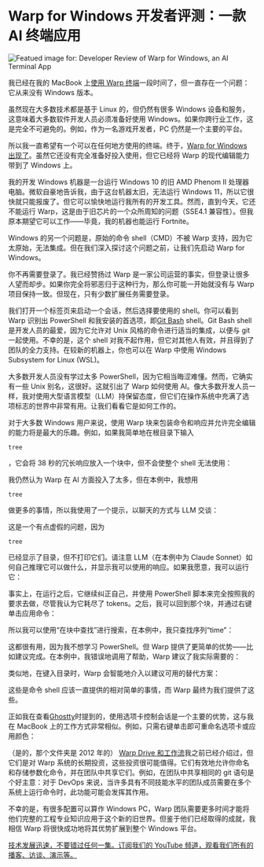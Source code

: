 # Warp for Windows 开发者评测：一款 AI 终端应用

![Featued image for: Developer Review of Warp for Windows, an AI Terminal App](https://cdn.thenewstack.io/media/2025/03/287fd338-mathew-schwartz-sb7rurrmac4-unsplashb-1024x576.jpg)

我已经在我的 MacBook 上[使用 Warp 终端](https://thenewstack.io/a-review-of-warp-another-rust-based-terminal/)一段时间了，但一直存在一个问题：它从来没有 Windows 版本。

虽然现在大多数技术都是基于 Linux 的，但仍然有很多 Windows 设备和服务，这意味着大多数软件开发人员必须准备好使用 Windows。如果你跨行业工作，这是完全不可避免的。例如，作为一名游戏开发者，PC 仍然是一个主要的平台。

所以我一直希望有一个可以在任何地方使用的终端。终于，[Warp for Windows 出现了](https://thenewstack.io/warp-launches-ai-first-native-terminal-app-for-windows/)。虽然它还没有完全准备好投入使用，但它已经将 Warp 的现代编辑能力带到了 Windows 上。

我的开发 Windows 机器是一台运行 Windows 10 的旧 AMD Phenom II 处理器电脑。微软自豪地告诉我，由于这台机器太旧，无法运行 Windows 11，所以它很快就只能报废了。但它可以愉快地运行我所有的开发工具。然而，直到今天，它还不能运行 Warp，这是由于旧芯片的一个众所周知的问题（SSE4.1 兼容性）。但我原本期望它可以工作——毕竟，我的机器也能运行 Fortnite。

Windows 的另一个问题是，原始的命令 shell（CMD）不被 Warp 支持，因为它太原始，无法集成。但在我们深入探讨这个问题之前，让我们先启动 Warp for Windows。

你不再需要登录了。我已经赞扬过 Warp 是一家公司运营的事实，但登录让很多人望而却步。如果你完全将邪恶归于这种行为，那么你可能一开始就没有与 Warp 项目保持一致。但现在，只有少数扩展任务需要登录。

我们打开一个标签页来启动一个会话，然后选择要使用的 shell。你可以看到 Warp 识别出 PowerShell 和我安装的首选项，即[Git Bash](https://gitforwindows.org/) shell。Git Bash shell 是开发人员的最爱，因为它允许对 Unix 风格的命令进行适当的集成，以便与 git 一起使用。不幸的是，这个 shell 对我不起作用，但它对其他人有效，并且得到了团队的全力支持。在较新的机器上，你也可以在 Warp 中使用 Windows Subsystem for Linux (WSL)。

大多数开发人员没有学过太多 PowerShell，因为它相当晦涩难懂。然而，它确实有一些 Unix 别名，这很好。这就引出了 Warp 如何使用 AI。像大多数开发人员一样，我对使用大型语言模型（LLM）持保留态度，但它们在操作系统中充满了选项标志的世界中非常有用。让我们看看它是如何工作的。

对于大多数 Windows 用户来说，使用 Warp 块来包装命令和响应并允许完全编辑的能力将是最大的乐趣。例如，如果我简单地在根目录下输入

```tree```

，它会将 38 秒的冗长响应放入一个块中，但不会使整个 shell 无法使用：

我仍然认为 Warp 在 AI 方面投入了太多，但在本例中，我想用

```tree```

做更多的事情，所以我使用了一个提示，以聊天的方式与 LLM 交谈：

这是一个有点虚假的问题，因为

```tree```

已经显示了目录，但不打印它们。请注意 LLM（在本例中为 Claude Sonnet）如何自己推理它可以做什么，并显示我可以使用的响应。如果我愿意，我可以运行它：

事实上，在运行之后，它继续纠正自己，并使用 PowerShell 脚本来完全按照我的要求去做，尽管我认为它耗尽了 tokens。之后，我可以回到那个块，并通过右键单击应用命令：

所以我可以使用“在块中查找”进行搜索，在本例中，我只查找序列“time”：

这都很有用，因为我不想学习 PowerShell。但 Warp 提供了更简单的优势——比如建议完成。在本例中，我错误地调用了帮助，Warp 建议了我实际需要的：

类似地，在键入目录时，Warp 会智能地介入以建议可用的替代方案：

这些是命令 shell 应该一直提供的相对简单的事情，而 Warp 最终为我们提供了这些。

正如我在查看[Ghostty](https://thenewstack.io/warp-vs-ghostty-which-terminal-app-meets-your-dev-needs/)时提到的，使用选项卡控制会话是一个主要的优势，这与我在 MacBook 上的工作方式非常相似。例如，只需右键单击即可重命名选项卡或应用颜色：

（是的，那个文件夹是 2012 年的）
[Warp Drive 和工作流](https://docs.warp.dev/features/warp-drive)我之前已经介绍过，但它们是对 Warp 系统的长期投资，这些投资很可能值得。它们有效地允许你命名和存储参数化命令，并在团队中共享它们。例如，在团队中共享相同的 git 语句是个好主意：对于 DevOps 来说，当许多具有不同技能水平的团队成员需要在多个系统上运行命令时，此功能可能会发挥其作用。

不幸的是，有很多配置可以算作 Windows PC，Warp 团队需要更多时间才能将他们完整的工程专业知识应用于这个新的旧世界。但鉴于他们已经取得的成就，我相信 Warp 将很快成功地将其优势扩展到整个 Windows 平台。

[技术发展迅速，不要错过任何一集。订阅我们的 YouTube 频道，观看我们所有的播客、访谈、演示等。](https://youtube.com/thenewstack?sub_confirmation=1)